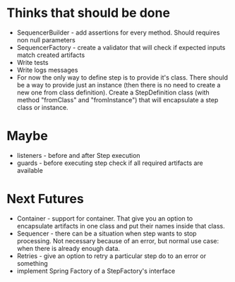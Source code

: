# Thinks that should be done
* SequencerBuilder<T> - add assertions for every method. Should requires non null parameters  
* SequencerFactory<T> - create a validator that will check if expected inputs match created artifacts  
* Write tests
* Write logs messages
* For now the only way to define step is to provide it's class. There should be a way to provide just an instance (then there is no need to create a new one from class definition).
  Create a StepDefinition class (with method "fromClass" and "fromInstance") that will encapsulate a step class or instance.
  

# Maybe
* listeners - before and after Step execution  
* guards - before executing step check if all required artifacts are available  

# Next Futures  
* Container - support for container. That give you an option to encapsulate artifacts in one class and put their names inside that class.  
* Sequencer - there can be a situation when step wants to stop processing. Not necessary because of an error, but normal use case: when there is already enough data.  
* Retries - give an option to retry a particular step do to an error or something  
* implement Spring Factory of a StepFactory's interface  
